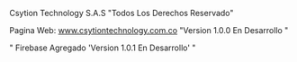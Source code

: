 Csytion Technology S.A.S "Todos Los Derechos Reservado"

Pagina Web: www.csytiontechnology.com.co   "Version 1.0.0 En Desarrollo "

" Firebase Agregado 'Version 1.0.1 En Desarrollo' "

